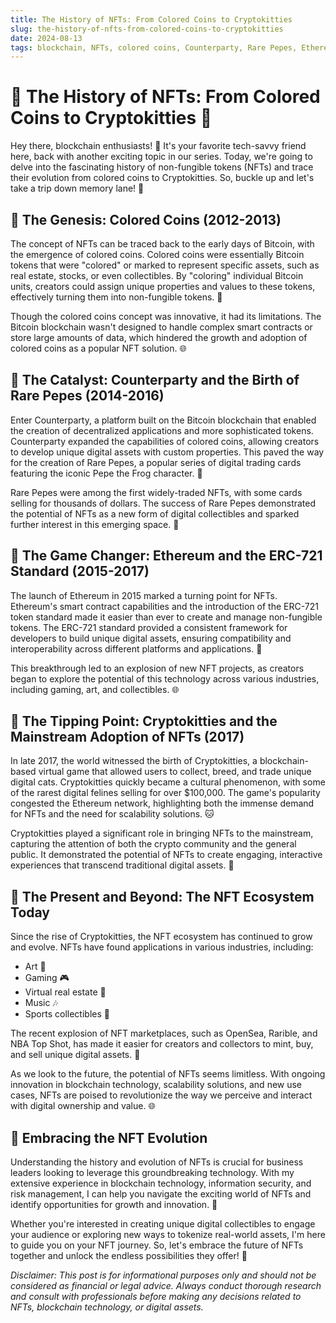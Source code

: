 ```yaml
---
title: The History of NFTs: From Colored Coins to Cryptokitties
slug: the-history-of-nfts-from-colored-coins-to-cryptokitties
date: 2024-08-13
tags: blockchain, NFTs, colored coins, Counterparty, Rare Pepes, Ethereum, ERC-721, Cryptokitties
---
```


# 🌈 The History of NFTs: From Colored Coins to Cryptokitties 🐾

Hey there, blockchain enthusiasts! 👋 It's your favorite tech-savvy friend here, back with another exciting topic in our series. Today, we're going to delve into the fascinating history of non-fungible tokens (NFTs) and trace their evolution from colored coins to Cryptokitties. So, buckle up and let's take a trip down memory lane! 🚀

## 📌 The Genesis: Colored Coins (2012-2013)

The concept of NFTs can be traced back to the early days of Bitcoin, with the emergence of colored coins. Colored coins were essentially Bitcoin tokens that were "colored" or marked to represent specific assets, such as real estate, stocks, or even collectibles. By "coloring" individual Bitcoin units, creators could assign unique properties and values to these tokens, effectively turning them into non-fungible tokens. 🎨

Though the colored coins concept was innovative, it had its limitations. The Bitcoin blockchain wasn't designed to handle complex smart contracts or store large amounts of data, which hindered the growth and adoption of colored coins as a popular NFT solution. 🌐

## 📌 The Catalyst: Counterparty and the Birth of Rare Pepes (2014-2016)

Enter Counterparty, a platform built on the Bitcoin blockchain that enabled the creation of decentralized applications and more sophisticated tokens. Counterparty expanded the capabilities of colored coins, allowing creators to develop unique digital assets with custom properties. This paved the way for the creation of Rare Pepes, a popular series of digital trading cards featuring the iconic Pepe the Frog character. 🐸

Rare Pepes were among the first widely-traded NFTs, with some cards selling for thousands of dollars. The success of Rare Pepes demonstrated the potential of NFTs as a new form of digital collectibles and sparked further interest in this emerging space. 💎

## 📌 The Game Changer: Ethereum and the ERC-721 Standard (2015-2017)

The launch of Ethereum in 2015 marked a turning point for NFTs. Ethereum's smart contract capabilities and the introduction of the ERC-721 token standard made it easier than ever to create and manage non-fungible tokens. The ERC-721 standard provided a consistent framework for developers to build unique digital assets, ensuring compatibility and interoperability across different platforms and applications. 🌟

This breakthrough led to an explosion of new NFT projects, as creators began to explore the potential of this technology across various industries, including gaming, art, and collectibles. 🌐

## 📌 The Tipping Point: Cryptokitties and the Mainstream Adoption of NFTs (2017)

In late 2017, the world witnessed the birth of Cryptokitties, a blockchain-based virtual game that allowed users to collect, breed, and trade unique digital cats. Cryptokitties quickly became a cultural phenomenon, with some of the rarest digital felines selling for over $100,000. The game's popularity congested the Ethereum network, highlighting both the immense demand for NFTs and the need for scalability solutions. 🐱

Cryptokitties played a significant role in bringing NFTs to the mainstream, capturing the attention of both the crypto community and the general public. It demonstrated the potential of NFTs to create engaging, interactive experiences that transcend traditional digital assets. 🌟

## 📌 The Present and Beyond: The NFT Ecosystem Today

Since the rise of Cryptokitties, the NFT ecosystem has continued to grow and evolve. NFTs have found applications in various industries, including:

- Art 🎨
- Gaming 🎮
- Virtual real estate 🏰
- Music 🎶
- Sports collectibles 🏀

The recent explosion of NFT marketplaces, such as OpenSea, Rarible, and NBA Top Shot, has made it easier for creators and collectors to mint, buy, and sell unique digital assets. 🚀

As we look to the future, the potential of NFTs seems limitless. With ongoing innovation in blockchain technology, scalability solutions, and new use cases, NFTs are poised to revolutionize the way we perceive and interact with digital ownership and value. 🌐

## 📌 Embracing the NFT Evolution

Understanding the history and evolution of NFTs is crucial for business leaders looking to leverage this groundbreaking technology. With my extensive experience in blockchain technology, information security, and risk management, I can help you navigate the exciting world of NFTs and identify opportunities for growth and innovation. 🎯

Whether you're interested in creating unique digital collectibles to engage your audience or exploring new ways to tokenize real-world assets, I'm here to guide you on your NFT journey. So, let's embrace the future of NFTs together and unlock the endless possibilities they offer! 🚀

*Disclaimer: This post is for informational purposes only and should not be considered as financial or legal advice. Always conduct thorough research and consult with professionals before making any decisions related to NFTs, blockchain technology, or digital assets.*